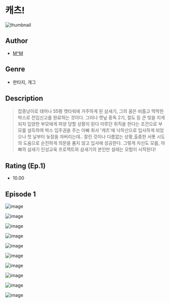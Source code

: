 # 캐츠!
![thumbnail](https://image-comic.pstatic.net/user_contents_data/challenge_comic/2023/05/23/352778/upload_7147275712011526709_480x623.jpeg)

## Author
- [M^M](https://comic.naver.com/artistTitle?id=352778)

## Genre
- 판타지, 개그

## Description
> 잡종냥이로 태어나 55평 캣타워에 거주하게 된 삼새기, 그의 꿈은 비좁고 딱딱한 박스로 전입신고를 완료하는 것이다. 그러나 캣닢 중독 2기, 절도 등 큰 빚을 지게 되자 입양한 부모에게 파양 당할 상황이 된다 미루던 취직을 한다는 조건으로 부모를 설득하여 박스 입주권을 주는 아빠 회사 '캐츠'에 낙하산으로 입사하게 되었으나 첫 날부터 늦잠을 자버리는데.. 잘린 것이나 다름없는 상황,출중한 서폿 시도의 도움으로 순진하게 의문을 품지 않고 입사에 성공한다. 그렇게 자신도 모를, 아빠의 삼새기 인성교육 프로젝트와 삼새기의 본인만 설레는 모험이 시작된다!


## Rating (Ep.1)
- 10.00

## Episode 1
![image](https://image-comic.pstatic.net/user_contents_data/challenge_comic/2023/05/23/352778/upload_7364342392753043810.jpeg)

![image](https://image-comic.pstatic.net/user_contents_data/challenge_comic/2023/05/23/352778/upload_3703702956306490211.jpeg)

![image](https://image-comic.pstatic.net/user_contents_data/challenge_comic/2023/05/23/352778/upload_3631416638066473265.jpeg)

![image](https://image-comic.pstatic.net/user_contents_data/challenge_comic/2023/05/23/352778/upload_3905520497296750905.jpeg)

![image](https://image-comic.pstatic.net/user_contents_data/challenge_comic/2023/05/23/352778/upload_3977857565692344624.jpeg)

![image](https://image-comic.pstatic.net/user_contents_data/challenge_comic/2023/05/23/352778/upload_7377849900965901619.jpeg)

![image](https://image-comic.pstatic.net/user_contents_data/challenge_comic/2023/05/23/352778/upload_3474585611601535793.jpeg)

![image](https://image-comic.pstatic.net/user_contents_data/challenge_comic/2023/05/23/352778/upload_7378647957297521762.jpeg)

![image](https://image-comic.pstatic.net/user_contents_data/challenge_comic/2023/05/23/352778/upload_3761122953776030514.jpeg)

![image](https://image-comic.pstatic.net/user_contents_data/challenge_comic/2023/05/23/352778/upload_7293916279872042294.jpeg)
